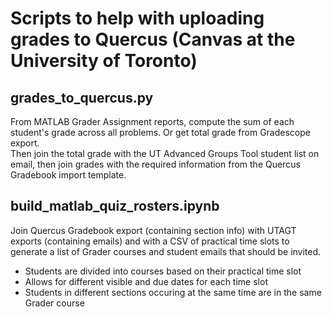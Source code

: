 # Scripts to help with uploading grades to Quercus (Canvas at the University of Toronto)

## grades_to_quercus.py
From MATLAB Grader Assignment reports, compute the sum of each student's grade across all problems. Or get total grade from Gradescope export.  
Then join the total grade with the UT Advanced Groups Tool student list on email, then join grades with the 
required information from the Quercus Gradebook import template.


## build_matlab_quiz_rosters.ipynb
Join Quercus Gradebook export (containing section info) with UTAGT exports (containing emails) and with a CSV of
practical time slots to generate a list of Grader courses and student emails that should be invited.
- Students are divided into courses based on their practical time slot
- Allows for different visible and due dates for each time slot
- Students in different sections occuring at the same time are in the same Grader course
